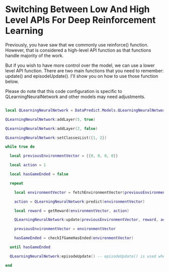 # Switching Between Low And High Level APIs For Deep Reinforcement Learning

Previously, you have saw that we commonly use reinforce() function. However, that is considered a high-level API function as that functions handle majority of the work. 

But if you wish to have more control over the model, we can use a lower level API function. There are two main functions that you need to remember: update() and episodeUpdate(). I'll show you on how to use those function below. 

Please do note that this code configuration is specific to QLearningNeuralNetwork and other models may need adjustments.

```lua

local QLearningNeuralNetwork = DataPredict.Models.QLearningNeuralNetwork.new()

QLearningNeuralNetwork:addLayer(5, true)

QLearningNeuralNetwork:addLayer(2, false)

QLearningNeuralNetwork:setClassesList({1, 2})

while true do

  local previousEnvironmentVector = {{0, 0, 0, 0}}

  local action = 1

  local hasGameEnded = false

  repeat

    local environmentVector = fetchEnvironmentVector(previousEnvironmentVector, action)

    action = QLearningNeuralNetwork:predict(environmentVector)

    local reward = getReward(environmentVector, action)

    QLearningNeuralNetwork:update(previousEnvironmentVector, reward, action, environmentVector) -- update() is called whenever a step is made.

    previousEnvironmentVector = environmentVector

    hasGameEnded = checkIfGameHasEnded(environmentVector)

  until hasGameEnded

  QLearningNeuralNetwork:episodeUpdate() -- episodeUpdate() is used whenever an episode ends. An episode is the total number of steps that determines when the model should stop training.

end

```
